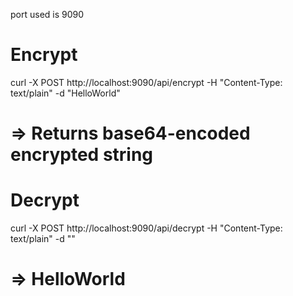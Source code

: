 port used is 9090

# Encrypt
curl -X POST http://localhost:9090/api/encrypt -H "Content-Type: text/plain" -d "HelloWorld"

# => Returns base64-encoded encrypted string

# Decrypt
curl -X POST http://localhost:9090/api/decrypt -H "Content-Type: text/plain" -d "<output-above>"
# => HelloWorld

